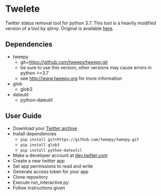 Twelete
===========

Twitter status removal tool for python 3.7. This tool is a heavily 
modified version of a tool by sjtrny. Original is available 
[here](https://github.com/sjtrny/TweetDelete/).

Dependencies
-----------

- tweepy 
	- git+https://github.com/tweepy/tweepy.git 
	- be sure to use this version; other versions may cause errors in python >=3.7
	- see http://www.tweepy.org for more information
- glob
	- glob3
- dateutil
	- python-dateutil
	
User Guide
-----------

- Download your [Twitter archive](https://twitter.com/settings/account)
- Install dependencies
	- `pip install git+https://github.com/tweepy/tweepy.git`
	- `pip install glob3`
	- `pip install python-dateutil`
- Make a developer account at [dev.twitter.com](http://dev.twitter.com)
- Create a new twitter app
- Set app permissions to read and write
- Generate access token for your app
- Clone repository
- Execute run_interactive.py
- Follow instructions given
